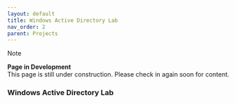 ```yaml
---
layout: default
title: Windows Active Directory Lab
nav_order: 2
parent: Projects
---
```



> [!NOTE]
> **Page in Development**  
> This page is still under construction.
> Please check in again soon for content.

### Windows Active Directory Lab